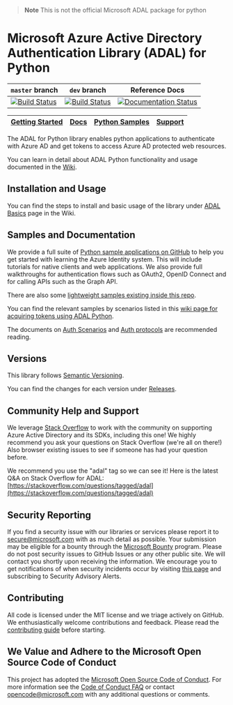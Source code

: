 > **Note** This is not the official Microsoft ADAL package for python
# Microsoft Azure Active Directory Authentication Library (ADAL) for Python

 `master` branch    | `dev` branch    | Reference Docs
--------------------|-----------------|---------------
[![Build Status](https://travis-ci.org/AzureAD/azure-activedirectory-library-for-python.svg?branch=master)](https://travis-ci.org/AzureAD/azure-activedirectory-library-for-python) | [![Build Status](https://travis-ci.org/AzureAD/azure-activedirectory-library-for-python.svg?branch=dev)](https://travis-ci.org/AzureAD/azure-activedirectory-library-for-python) | [![Documentation Status](https://readthedocs.org/projects/adal-python/badge/?version=latest)](https://adal-python.readthedocs.io/en/latest/?badge=latest)

|[Getting Started](https://github.com/AzureAD/azure-activedirectory-library-for-python/wiki)| [Docs](https://aka.ms/aaddev)| [Python Samples](https://github.com/Azure-Samples?q=active-directory&language=python)| [Support](README.md#community-help-and-support)
| --- | --- | --- | --- |



The ADAL for Python library enables python applications to authenticate with Azure AD and get tokens to access Azure AD protected web resources.

You can learn in detail about ADAL Python functionality and usage documented in the [Wiki](https://github.com/AzureAD/azure-activedirectory-library-for-python/wiki).

## Installation and Usage

You can find the steps to install and basic usage of the library under [ADAL Basics](https://github.com/AzureAD/azure-activedirectory-library-for-python/wiki/ADAL-basics) page in the Wiki.

## Samples and Documentation
We provide a full suite of [Python sample applications on GitHub](https://github.com/Azure-Samples?q=active-directory&language=python) to help you get started with learning the Azure Identity system. This will include tutorials for native clients and web applications. We also provide full walkthroughs for authentication flows such as OAuth2, OpenID Connect and for calling APIs such as the Graph API.

There are also some [lightweight samples existing inside this repo](https://github.com/AzureAD/azure-activedirectory-library-for-python/tree/dev/sample).

You can find the relevant samples by scenarios listed in this [wiki page for acquiring tokens using ADAL Python](https://github.com/AzureAD/azure-activedirectory-library-for-python/wiki/Acquire-tokens#adal-python-apis-for-corresponding-flows).

The documents on [Auth Scenarios](https://docs.microsoft.com/en-us/azure/active-directory/develop/active-directory-authentication-scenarios#application-types-and-scenarios) and [Auth protocols](https://docs.microsoft.com/en-us/azure/active-directory/develop/active-directory-protocols-openid-connect-code) are recommended reading.

## Versions

This library follows [Semantic Versioning](https://semver.org/).

You can find the changes for each version under [Releases](https://github.com/AzureAD/azure-activedirectory-library-for-python/releases).

## Community Help and Support

We leverage [Stack Overflow](https://stackoverflow.com/) to work with the community on supporting Azure Active Directory and its SDKs, including this one! We highly recommend you ask your questions on Stack Overflow (we're all on there!) Also browser existing issues to see if someone has had your question before.

We recommend you use the "adal" tag so we can see it! Here is the latest Q&A on Stack Overflow for ADAL: [https://stackoverflow.com/questions/tagged/adal](https://stackoverflow.com/questions/tagged/adal)

## Security Reporting

If you find a security issue with our libraries or services please report it to [secure@microsoft.com](mailto:secure@microsoft.com) with as much detail as possible. Your submission may be eligible for a bounty through the [Microsoft Bounty](https://aka.ms/bugbounty) program. Please do not post security issues to GitHub Issues or any other public site. We will contact you shortly upon receiving the information. We encourage you to get notifications of when security incidents occur by visiting [this page](https://technet.microsoft.com/en-us/security/dd252948) and subscribing to Security Advisory Alerts.

## Contributing

All code is licensed under the MIT license and we triage actively on GitHub. We enthusiastically welcome contributions and feedback. Please read the [contributing guide](./contributing.md) before starting.

## We Value and Adhere to the Microsoft Open Source Code of Conduct

This project has adopted the [Microsoft Open Source Code of Conduct](https://opensource.microsoft.com/codeofconduct/). For more information see the [Code of Conduct FAQ](https://opensource.microsoft.com/codeofconduct/faq/) or contact [opencode@microsoft.com](mailto:opencode@microsoft.com) with any additional questions or comments.
